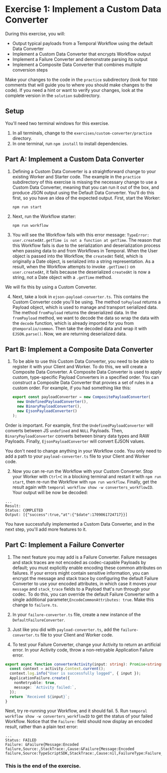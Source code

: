 # Exercise 1: Implement a Custom Data Converter

During this exercise, you will:

- Output typical payloads from a Temporal Workflow using the default Data Converter
- Implement a Custom Data Converter that encrypts Workflow output
- Implement a Failure Converter and demonstrate parsing its output
- Implement a Composite Data Converter that combines multiple conversion steps

Make your changes to the code in the `practice` subdirectory (look for
`TODO` comments that will guide you to where you should make changes to
the code). If you need a hint or want to verify your changes, look at
the complete version in the `solution` subdirectory.

## Setup

You'll need two terminal windows for this exercise.

1. In all terminals, change to the `exercises/custom-converter/practice` directory.
2. In one terminal, run `npm install` to install dependencies.

## Part A: Implement a Custom Data Converter

1. Defining a Custom Data Converter is a straightforward change to your existing
   Worker and Starter code. The example in the `practice` subdirectory of this
   exercise is missing the necessary change to use a Custom Data Converter,
   meaning that you can run it out of the box, and produce JSON output using the
   Default Data Converter. You'll do this first, so you have an idea of the
   expected output. First, start the Worker:

   ```shell
   npm run start
   ```

2. Next, run the Workflow starter:

   ```shell
   npm run workflow
   ```

3. You will see the Workflow fails with this error message: `TypeError: user.createdAt.getTime is not a function at getTime`. The reason that this Workflow fails is due to the serialization and deserialization process when passing data to and from Workflows in Temporal. When the User object is passed into the Workflow, the `createdAt` field, which is originally a Date object, is serialized into a string representation. As a result, when the Workflow attempts to invoke `.getTime()` on `user.createdAt`, it fails because the deserialized `createdAt` is now a string, not a Date object with a `.getTime` method.

We will fix this by using a Custom Converter.

4. Next, take a look in `ejson-payload-converter.ts`. This contains the Custom Converter
code you'll be using. The method `toPayload` returns a Payload object, which is used to manage and transport serialized data. The method `fromPayload` returns the deserialized data. In the `fromPayload` method, we want to decode the data so wrap the data with the `decode` function, which is already imported for you from `@temporalio/common`. Then take the decoded data and wrap it with `EJSON.parse()`. Now, we are returning deserialized data.

## Part B: Implement a Composite Data Converter

1. To be able to use this Custom Data Converter, you need to be able to register it with your Client and Worker. To do this, we will create a Composite Data Converter. A Composite Data Converter is used to apply custom, type-specific Payload Converters in a specified order. You can construct a Composite Data Converter that provies a set of rules in a custom order. For example, if you had something like this:

   ```typescript
   export const payloadConverter = new CompositePayloadConverter(
     new UndefinedPayloadConverter(),
     new BinaryPayloadConverter(),
     new EjsonPayloadConverter()
   );
   ```

Order is important. For example, first the `UndefinedPayloadConverter` will converts between JS `undefined` and `NULL` Payloads. Then, `BinaryPayloadConverter`
converts between binary data types and RAW Payloads. Finally, `EjsonPayloadConverter` will convert EJSON values.

You don't need to change anything in your Workflow code. You only need to add a path to your `payload-converter.ts` file to your Client and Worker code.

2. Now you can re-run the Workflow with your Custom Converter. Stop your Worker with `Ctrl+C` in a blocking terminal and restart it with `npm run start`, then re-run the Workflow with `npm run workflow`. Finally, get the result again with `temporal workflow show -w converters_workflowID`. Your output will be now be decoded:

```
...
Result:
Status: COMPLETED
Output: [{"success":true,"at":{"$date":1709061724717}}]
```

You have successfully implemented a Custom Data Converter, and in the next step, you'll
add more features to it.

## Part C: Implement a Failure Converter

1. The next feature you may add is a Failure Converter. Failure messages and stack traces are not encoded as codec-capable Payloads by default; you must explicitly enable encoding these common attributes on failures. If your errors might contain sensitive information, you can encrypt the message and stack trace by configuring the default Failure Converter to use your encoded attributes, in which case it moves your `message` and `stack_trace` fields to a Payload that's run through your codec. To do this, you can override the default Failure Converter with a single additional parameter,`EncodeCommonAttributes: true`. Make this change to `failure.ts`.

2. In your `failure-converter.ts` file, create a new instance of the `DefaultFailureConverter`.

3. Just like you did with `payload-converter.ts`, add the `failure-converter.ts` file to your Client and Worker code.

4. To test your Failure Converter, change your Activity to return an artificial
   error. In your Activity code, throw a non-retryable Application Failure error.

```typescript
export async function converterActivity(input: string): Promise<string> {
  const context = activity.Context.current();
  context.log.info("User is successfully logged", { input });
  ApplicationFailure.create({
    nonRetryable: true,
    message: `Activity failed:`,
  });
  return `Received ${input}`;
}
```

Next, try re-running your Workflow, and it should fail. 5. Run `temporal workflow show -w converters_workflowID` to get the status of your
failed Workflow. Notice that the `Failure:` field should now display an encoded
result, rather than a plain text error:

```
...
Status: FAILED
Failure: &Failure{Message:Encoded failure,Source:,StackTrace:,Cause:&Failure{Message:Encoded failure,Source:TypeScriptSDK,StackTrace:,Cause:nil,FailureType:Failure_ApplicationFailureInfo,},FailureType:Failure_ActivityFailureInfo,}
```

### This is the end of the exercise.
